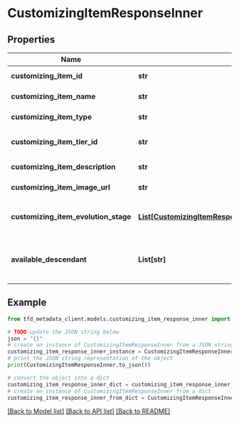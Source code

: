 # CustomizingItemResponseInner


## Properties

Name | Type | Description | Notes
------------ | ------------- | ------------- | -------------
**customizing_item_id** | **str** | Customization item identifier | [optional] 
**customizing_item_name** | **str** | Customization item name | [optional] 
**customizing_item_type** | **str** | Customization item type | [optional] 
**customizing_item_tier_id** | **str** | Customization item tier (Refer to /meta/tier API) | [optional] 
**customizing_item_description** | **str** | Customization item description | [optional] 
**customizing_item_image_url** | **str** | Customization item image path | [optional] 
**customizing_item_evolution_stage** | [**List[CustomizingItemResponseInnerCustomizingItemEvolutionStageInner]**](CustomizingItemResponseInnerCustomizingItemEvolutionStageInner.md) | Evolution stage information of the customization item | [optional] 
**available_descendant** | **List[str]** | Applicable descendant list (Refer to /meta/descendant API) | [optional] 

## Example

```python
from tfd_metadata_client.models.customizing_item_response_inner import CustomizingItemResponseInner

# TODO update the JSON string below
json = "{}"
# create an instance of CustomizingItemResponseInner from a JSON string
customizing_item_response_inner_instance = CustomizingItemResponseInner.from_json(json)
# print the JSON string representation of the object
print(CustomizingItemResponseInner.to_json())

# convert the object into a dict
customizing_item_response_inner_dict = customizing_item_response_inner_instance.to_dict()
# create an instance of CustomizingItemResponseInner from a dict
customizing_item_response_inner_from_dict = CustomizingItemResponseInner.from_dict(customizing_item_response_inner_dict)
```
[[Back to Model list]](../README.md#documentation-for-models) [[Back to API list]](../README.md#documentation-for-api-endpoints) [[Back to README]](../README.md)


